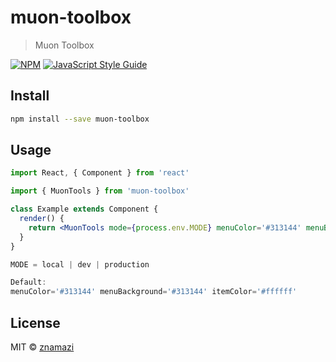 # muon-toolbox

> Muon Toolbox

[![NPM](https://img.shields.io/npm/v/muon-toolbox.svg)](https://www.npmjs.com/package/muon-toolbox) [![JavaScript Style Guide](https://img.shields.io/badge/code_style-standard-brightgreen.svg)](https://standardjs.com)

## Install

```bash
npm install --save muon-toolbox
```

## Usage

```jsx
import React, { Component } from 'react'

import { MuonTools } from 'muon-toolbox'

class Example extends Component {
  render() {
    return <MuonTools mode={process.env.MODE} menuColor='#313144' menuBackground='#313144' itemColor='#ffffff'/>
  }
}

MODE = local | dev | production

Default:
menuColor='#313144' menuBackground='#313144' itemColor='#ffffff'
```

## License

MIT © [znamazi](https://github.com/znamazi)
